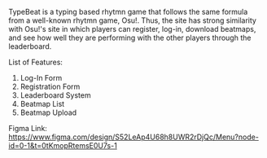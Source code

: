 TypeBeat is a typing based rhytmn game that follows the same formula from a well-known rhytmn game, Osu!. Thus, the site has strong similarity with Osu!'s site in which players can register, log-in, download beatmaps, and see how well they are performing with the other players through the leaderboard.

List of Features:
1. Log-In Form
2. Registration Form
3. Leaderboard System
4. Beatmap List
5. Beatmap Upload

Figma Link: https://www.figma.com/design/S52LeAp4U68h8UWR2rDjQc/Menu?node-id=0-1&t=0tKmopRtemsE0U7s-1
